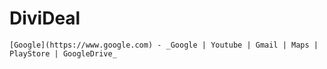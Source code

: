 # DiviDeal
	[Google](https://www.google.com) - _Google | Youtube | Gmail | Maps | PlayStore | GoogleDrive_
